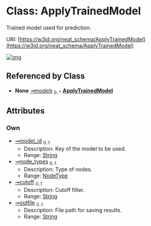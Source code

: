 
# Class: ApplyTrainedModel


Trained model used for prediction.

URI: [https://w3id.org/neat_schema/ApplyTrainedModel](https://w3id.org/neat_schema/ApplyTrainedModel)


[![img](https://yuml.me/diagram/nofunky;dir:TB/class/[NodeType],[NodeType]<node_types%200..1-++[ApplyTrainedModel&#124;model_id:string%20%3F;cutoff:string%20%3F;outfile:string%20%3F],[ApplyTrainedModelsContainer]++-%20models%200..*>[ApplyTrainedModel],[ApplyTrainedModelsContainer])](https://yuml.me/diagram/nofunky;dir:TB/class/[NodeType],[NodeType]<node_types%200..1-++[ApplyTrainedModel&#124;model_id:string%20%3F;cutoff:string%20%3F;outfile:string%20%3F],[ApplyTrainedModelsContainer]++-%20models%200..*>[ApplyTrainedModel],[ApplyTrainedModelsContainer])

## Referenced by Class

 *  **None** *[➞models](applyTrainedModelsContainer__models.md)*  <sub>0..\*</sub>  **[ApplyTrainedModel](ApplyTrainedModel.md)**

## Attributes


### Own

 * [➞model_id](applyTrainedModel__model_id.md)  <sub>0..1</sub>
     * Description: Key of the model to be used.
     * Range: [String](types/String.md)
 * [➞node_types](applyTrainedModel__node_types.md)  <sub>0..1</sub>
     * Description: Type of nodes.
     * Range: [NodeType](NodeType.md)
 * [➞cutoff](applyTrainedModel__cutoff.md)  <sub>0..1</sub>
     * Description: Cutoff filter.
     * Range: [String](types/String.md)
 * [➞outfile](applyTrainedModel__outfile.md)  <sub>0..1</sub>
     * Description: File path for saving results.
     * Range: [String](types/String.md)
